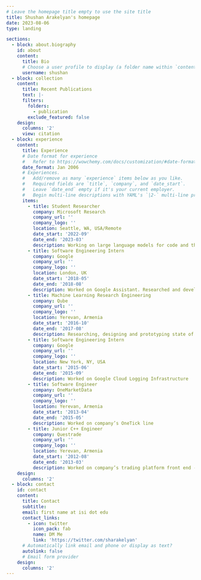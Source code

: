 ```yaml
---
# Leave the homepage title empty to use the site title
title: Shushan Arakelyan's homepage
date: 2023-08-06
type: landing

sections:
  - block: about.biography
    id: about
    content:
      title: Bio
      # Choose a user profile to display (a folder name within `content/authors/`)
      username: shushan
  - block: collection
    content:
      title: Recent Publications
      text: |-
      filters:
        folders:
          - publication
        exclude_featured: false
    design:
      columns: '2'
      view: citation
  - block: experience
    content:
      title: Experience
      # Date format for experience
      #   Refer to https://wowchemy.com/docs/customization/#date-format
      date_format: Jan 2006
      # Experiences.
      #   Add/remove as many `experience` items below as you like.
      #   Required fields are `title`, `company`, and `date_start`.
      #   Leave `date_end` empty if it's your current employer.
      #   Begin multi-line descriptions with YAML's `|2-` multi-line prefix.
      items:
        - title: Student Researcher
          company: Microsoft Research
          company_url: ''
          company_logo: ''
          location: Seattle, WA, USA/Remote
          date_start: '2022-09'
          date_end: '2023-03'
          description: Working on large language models for code and their generalization. The resulting paper is currently under review.
        - title: Software Engineering Intern
          company: Google
          company_url: ''
          company_logo: ''
          location: London, UK
          date_start: '2018-05'
          date_end: '2018-08'
          description: Worked on Google Assistant. Researched and developed methods for descriptions of user profiles for use with recommender systems. The resulting paper appeared in SIGIR'19.
        - title: Machine Learning Research Engineering
          company: Qube
          company_url: ''
          company_logo: ''
          location: Yerevan, Armenia
          date_start: '2016-10'
          date_end: '2017-08'
          description: Researching, designing and prototyping state of the art algorithms for computer graphics, image processing, 3D optimization and face reenactment from RGB input.
        - title: Software Engineering Intern
          company: Google
          company_url: ''
          company_logo: ''
          location: New York, NY, USA
          date_start: '2015-06'
          date_end: '2015-09'
          description: Worked on Google Cloud Logging Infrastructure
        - title: Software Engineer
          company: OneMarketData
          company_url: ''
          company_logo: ''
          location: Yerevan, Armenia
          date_start: '2013-04'
          date_end: '2015-05'
          description: Worked on company’s OneTick line
        - title: Junior C++ Engineer
          company: Questrade
          company_url: ''
          company_logo: ''
          location: Yerevan, Armenia
          date_start: '2012-08'
          date_end: '2013-03'
          description: Worked on company’s trading platform front end - a transaction processing application.
    design:
      columns: '2'
  - block: contact
    id: contact
    content:
      title: Contact
      subtitle:
      email: first name at isi dot edu
      contact_links:
        - icon: twitter
          icon_pack: fab
          name: DM Me
          link: 'https://twitter.com/sharakelyan'
      # Automatically link email and phone or display as text?
      autolink: false
      # Email form provider
    design:
      columns: '2'
---
```

